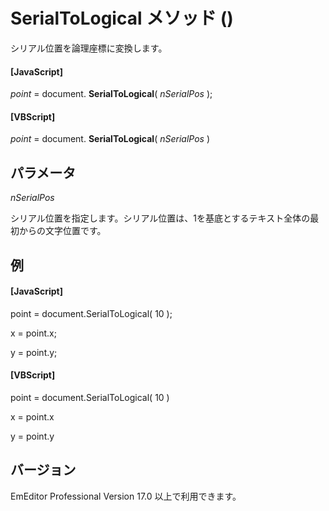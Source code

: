 # SerialToLogical メソッド ()

シリアル位置を論理座標に変換します。

#### \[JavaScript\]

_point_ = document. **SerialToLogical**( _nSerialPos_ );

#### \[VBScript\]

_point_ = document. **SerialToLogical**( _nSerialPos_ )

## パラメータ

_nSerialPos_

シリアル位置を指定します。シリアル位置は、1を基底とするテキスト全体の最初からの文字位置です。

## 例

#### \[JavaScript\]

point = document.SerialToLogical( 10 );

x = point.x;

y = point.y;

#### \[VBScript\]

point = document.SerialToLogical( 10 )

x = point.x

y = point.y

## バージョン

EmEditor Professional Version 17.0 以上で利用できます。
